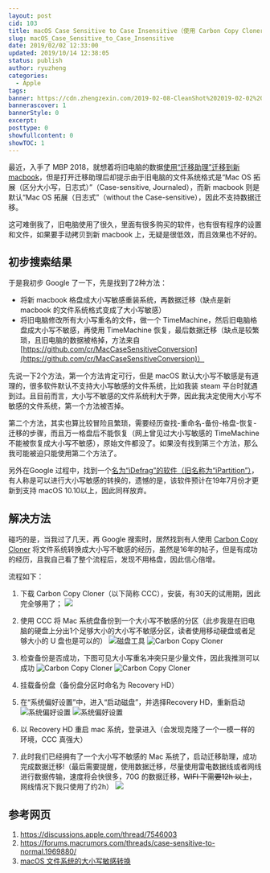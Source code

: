 ```yaml
---
layout: post
cid: 103
title: macOS Case Sensitive to Case Insensitive（使用 Carbon Copy Cloner）
slug: macOS_Case_Sensitive_to_Case_Insensitive
date: 2019/02/02 12:33:00
updated: 2019/10/14 12:38:05
status: publish
author: ryuzheng
categories: 
  - Apple
tags: 
banner: https://cdn.zhengzexin.com/2019-02-08-CleanShot%202019-02-02%20at%2001.08.27@2x.png
bannerascover: 1
bannerStyle: 0
excerpt: 
posttype: 0
showfullcontent: 0
showTOC: 1
---
```



最近，入手了 MBP 2018，就想着将旧电脑的数据[使用“迁移助理”迁移到新 macbook](https://support.apple.com/zh-cn/HT204350)，但是打开迁移助理后却提示由于旧电脑的文件系统格式是“Mac OS 拓展（区分大小写，日志式）”（Case-sensitive, Journaled），而新 macbook 则是默认“Mac OS 拓展（日志式”（without the Case-sensitive），因此不支持数据迁移。

这可难倒我了，旧电脑使用了很久，里面有很多购买的软件，也有很有程序的设置和文件，如果要手动拷贝到新 macbook 上，无疑是很低效，而且效果也不好的。

## 初步搜索结果

于是我初步 Google 了一下，先是找到了2种方法：

 - 将新 macbook 格盘成大小写敏感重装系统，再数据迁移（缺点是新 macbook 的文件系统格式变成了大小写敏感）
 - 将旧电脑修改所有大小写重名的文件，做一个 TimeMachine，然后旧电脑格盘成大小写不敏感，再使用 TimeMachine 恢复，最后数据迁移（缺点是较繁琐，且旧电脑的数据被格掉，方法来自 [https://github.com/cr/MacCaseSensitiveConversion](https://github.com/cr/MacCaseSensitiveConversion)）

先说一下2个方法，第一个方法肯定可行，但是 macOS 默认大小写不敏感是有道理的，很多软件默认不支持大小写敏感的文件系统，比如我装 steam 平台时就遇到过。且目前而言，大小写不敏感的文件系统利大于弊，因此我决定使用大小写不敏感的文件系统，第一个方法被否掉。
 
第二个方法，其实也算比较冒险且繁琐，需要经历查找-重命名-备份-格盘-恢复-迁移的步骤，而且万一格盘后不能恢复（网上曾见过大小写敏感的 TimeMachine 不能被恢复成大小写不敏感），原始文件都没了。如果没有找到第三个方法，那么我可能被迫只能使用第二个方法了。

另外在Google 过程中，找到一个[名为“iDefrag”的软件（旧名称为“iPartition”）](https://coriolis-systems.com/)，有人称是可以进行大小写敏感的转换的，遗憾的是，该软件预计在19年7月份才更新到支持 macOS 10.10以上，因此同样放弃。
 
## 解决方法
 
碰巧的是，当我过了几天，再 Google 搜索时，居然找到有人使用 [Carbon Copy Cloner](https://bombich.com/) 将文件系统转换成大小写不敏感的经历，虽然是16年的帖子，但是有成功的经历，且我自己看了整个流程后，发现不用格盘，因此信心倍增。
 
流程如下：
 
  1. 下载 Carbon Copy Cloner（以下简称 CCC），安装，有30天的试用期，因此完全够用了； 
   ![](https://cdn.zhengzexin.com/2019-02-08-CleanShot%202019-02-02%20at%2001.08.27@2x.png)

  2. 使用 CCC 将 Mac 系统盘备份到一个大小写不敏感的分区（此步我是在旧电脑的硬盘上分出1个足够大小的大小写不敏感分区，读者使用移动硬盘或者足够大小的 U 盘也是可以的）
   ![磁盘工具](https://cdn.zhengzexin.com/2019-02-08-%E7%A3%81%E7%9B%98%E5%B7%A5%E5%85%B7%202019-02-01%20at%2017.06.15.png)
   ![Carbon Copy Cloner](https://cdn.zhengzexin.com/2019-02-08-Carbon%20Copy%20Cloner%202019-02-01%20at%2017.01.02.png)

  3. 检查备份是否成功，下图可见大小写重名冲突只是少量文件，因此我推测可以成功
   ![Carbon Copy Cloner](https://cdn.zhengzexin.com/2019-02-08-Carbon%20Copy%20Cloner%202019-02-01%20at%2017.01.37.png)
   ![Carbon Copy Cloner](https://cdn.zhengzexin.com/2019-02-08-Carbon%20Copy%20Cloner%202019-02-01%20at%2017.01.59.png)

  4. 挂载备份盘（备份盘分区时命名为 Recovery HD）
  5. 在“系统偏好设置”中，进入“启动磁盘”，并选择Recovery HD，重新启动
   ![系统偏好设置](https://cdn.zhengzexin.com/2019-02-08-%E7%B3%BB%E7%BB%9F%E5%81%8F%E5%A5%BD%E8%AE%BE%E7%BD%AE%202019-02-01%20at%2017.06.32.png)
   ![系统偏好设置](https://cdn.zhengzexin.com/2019-02-08-%E7%B3%BB%E7%BB%9F%E5%81%8F%E5%A5%BD%E8%AE%BE%E7%BD%AE%202019-02-01%20at%2017.06.45.png)

  6. 以 Recovery HD 重启 mac 系统，登录进入（会发现克隆了一个一模一样的环境，CCC 真强大）
  7. 此时我们已经拥有了一个大小写不敏感的 Mac 系统了，启动迁移助理，成功完成数据迁移!（最后需要提醒，使用数据迁移，尽量使用雷电数据线或者网线进行数据传输，速度将会快很多，70G 的数据迁移，~~WIFI 下需要12h 以上~~，网线情况下我只使用了约2h）
   ![](https://cdn.zhengzexin.com/2019-02-08-UNADJUSTEDNONRAW_thumb_9fb.jpg)


  ## 参考网页
   1. https://discussions.apple.com/thread/7546003
   2. https://forums.macrumors.com/threads/case-sensitive-to-normal.1969880/
   3. [macOS 文件系统的大小写敏感转换](https://twiceyuan.com/2018/12/11/MacCaseSensitiveConversion/)